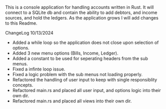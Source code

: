 This is a console application for handling accounts written in Rust. It will connect to a SQLite db and contain the ability to add debtors, and income sources, and hold the ledgers. As the application grows I will add changes to this Readme.

ChangeLog
10/13/2024
* Added a while loop so the application does not close upon selection of options.
* Added 3 new menu options (Bills, Income, Ledger).
* Added a constant to be used for seperating headers from the sub menus.
* Fixed a infinte loop issue.
* Fixed a logic problem with the sub menus not loading properly.
* Refactored the handling of user input to keep with single responsiblity concepts.
* Refactored main.rs and placed all user input, and options logic into their own dir.
* Refactored main.rs and placed all views into their own dir.